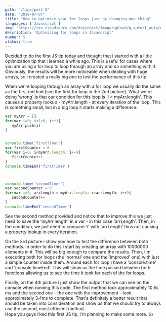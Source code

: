 ```yaml
---
path: "/tips/post-5"
date: "2019-07-07"
title: "How to optimize your for loops just by changing one thing"
languages: ['Javascript']
img: 'https://res.cloudinary.com/duejrcpct/image/upload/q_auto/f_auto/w_1000/v1586556397/tips/5_-_1_tw4ypi.jpg'
description: 'Optimizing for loops in Javascript'
number: 5
status: true
---
```



Decided to do the first JS tip today and thought that i started with a little optimization tip that i learned a while ago. This is useful for cases where you are using a for loop to loop through an array and do something with it.
Obviously, the results will be more noticeable when dealing with huge arrays, so i created a really big one to test the performance of this tip.

When we're looping through an array with a for loop we usually do the same as the first method (see the first for loop in the 2nd picture). What we're doing 'wrong' is that our condition for this loop is 'i < myArr.length'. This causes a property lookup - myArr.length - at every iteration of the loop. This is something small, but in a big loop it starts making a difference.


 ```js
var myArr = []
for(var i=0; i<1e6; i++){
    myArr.push(i)
}


console.time('firstTimer')
var firstCounter = 0
for(var i=0; i<myArr.length; i++){
    firstCounter++
}
console.timeEnd('firstTimer')



console.time('secondTimer')
var secondCounter = 0
for(var i=0, arrLength = myArr.length; i<arrLength; i++){
    secondCounter++
}
console.timeEnd('secondTimer')

 ```

See the second method provided and notice that to improve this we just need to save the 'myArr.length' in a var - in this case 'arrLength'. Then, in the condition, we just need to compare 'i' with 'arrLength' thus not causing a property lookup in every iteration.

On the 3rd picture i show you how to test the difference between both methods. In order to do this i start by creating an array with 10000000 elements in it. This will be big enough to compare the results. Then, i'm executing both for loops (the 'normal' one and the 'improved' one) with just a simple counter inside them. Around each for loop i have a 'console.time' and 'console.timeEnd'. This will show us the time passed between both functions allowing us to see the time it took for each of the for loops.

Finally, on the 4th picture i just show the output that we can see on the console when running this code. The first method took approximately 10.6s ms and the second one - the one with the improvement -  took approximately 3.4ms to complete. That's definitely a better result that should be taken into consideration and show us that we should try to always use the second, most efficient method.  
Hope you guys liked this first JS tip, i'm planning to make some more. 👍